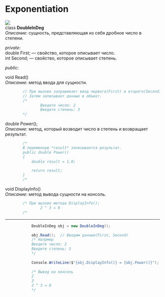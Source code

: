 # Exponentiation  
![](https://sun1-99.userapi.com/GX0lClJf6M7Lf32-EsWlvmtx0L-N9yQDGE9WBA/nWRdCppkGns.jpg)  
class **DoubleInDeg**  
*Описание*: сущность, представляющая из себя дробное число в степени.

*private*:  
        double First; — свойство, которое описывает число.  
        int Second; — свойство, которое описывает степень.

*public*:  

void Read()  
*Описание*: метод ввода для сущности.  
```csharp
        // При вызове запрашивает ввод первого(First) и второго(Second) чисел.
        // Затем записывает данные в объект.
        /*
                Введите число: 2
                Введите степень: 3
        */
```

double Power();  
        *Описание*: метод, который возводит число в степень и возвращает результат.
```csharp
        /*
        В переменную *result* записывается результат.
        public double Power()
        {
            double result = 1.0;

            return result;
        }        
        /*
```

void DisplayInfo()  
*Описание*: метод вывода сущности на консоль.  
```csharp
        /* При вызове метода DisplayInfo();
                2 ^ 3 = 8
        /*
```

***

```csharp
            DoubleInDeg obj = new DoubleInDeg();
            
            obj.Read();  // Вводим данные(First, Second)
            /* Напрмер
            Введите число: 2
            Введите степень: 3
            */
            
            Console.WriteLine($"{obj.DisplayInfo()} = {obj.Power()}");    
            
            /* Вывод на консоль
            2
            3
            2 ^ 3 = 8
            */
```
